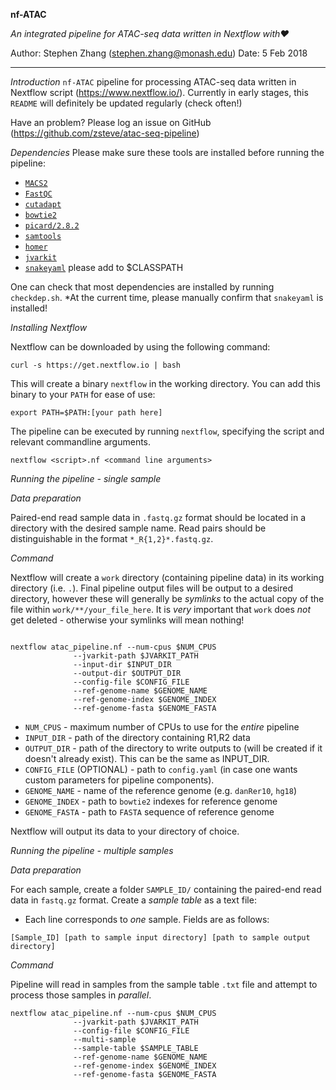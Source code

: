 **nf-ATAC**


_An integrated pipeline for ATAC-seq data written in *Nextflow* with:heart:_


Author:		Stephen Zhang (stephen.zhang@monash.edu)
Date:		5 Feb 2018


____

*Introduction*
`nf-ATAC` pipeline for processing ATAC-seq data written in Nextflow script (https://www.nextflow.io/).
Currently in early stages, this `README` will definitely be updated regularly (check often!)

Have an problem? Please log an issue on GitHub (https://github.com/zsteve/atac-seq-pipeline)

*Dependencies*
Please make sure these tools are installed before running the pipeline:

* [`MACS2`](https://github.com/taoliu/MACS)
* [`FastQC`](https://www.bioinformatics.babraham.ac.uk/projects/fastqc/)
* [`cutadapt`](http://cutadapt.readthedocs.io/en/stable/guide.html)
* [`bowtie2`](http://bowtie-bio.sourceforge.net/bowtie2/index.shtml)
* [`picard/2.8.2`](https://broadinstitute.github.io/picard/)
* [`samtools`](http://samtools.sourceforge.net/)
* [`homer`](http://homer.ucsd.edu/homer/)
* [`jvarkit`](https://github.com/lindenb/jvarkit)
* [`snakeyaml`](https://bitbucket.org/asomov/snakeyaml/wiki/Documentation) please add to $CLASSPATH

One can check that most dependencies are installed by running `checkdep.sh`.
*At the current time, please manually confirm that `snakeyaml` is installed!

*Installing Nextflow*

Nextflow can be downloaded by using the following command:

`curl -s https://get.nextflow.io | bash`

This will create a binary `nextflow` in the working directory. You can add this binary to your `PATH` for ease of use:

`export PATH=$PATH:[your path here]`

The pipeline can be executed by running `nextflow`, specifying the script and relevant commandline arguments.

`nextflow <script>.nf <command line arguments>`

*Running the pipeline - single sample*

_Data preparation_

Paired-end read sample data in `.fastq.gz` format should be located in a directory with the desired sample name. Read pairs should be distinguishable in the format `*_R{1,2}*.fastq.gz`.

_Command_

Nextflow will create a `work` directory (containing pipeline data) in its working directory (i.e. `.`). Final pipeline output files will be output to a desired directory, however these will generally be _symlinks_ to the actual copy of the file within `work/**/your_file_here`. It is *very* important that `work` does *not* get deleted - otherwise your symlinks will mean nothing!

```

nextflow atac_pipeline.nf --num-cpus $NUM_CPUS
			  --jvarkit-path $JVARKIT_PATH
			  --input-dir $INPUT_DIR
			  --output-dir $OUTPUT_DIR
			  --config-file $CONFIG_FILE
			  --ref-genome-name $GENOME_NAME
			  --ref-genome-index $GENOME_INDEX
			  --ref-genome-fasta $GENOME_FASTA
```

* `NUM_CPUS` - maximum number of CPUs to use for the _entire_ pipeline
* `INPUT_DIR` - path of the directory containing R1,R2 data
* `OUTPUT_DIR` - path of the directory to write outputs to (will be created if it doesn't already exist). This can be the same as INPUT_DIR.
* `CONFIG_FILE` (OPTIONAL) - path to `config.yaml` (in case one wants custom parameters for pipeline components). 
* `GENOME_NAME` - name of the reference genome (e.g. `danRer10`, `hg18`)
* `GENOME_INDEX` - path to `bowtie2` indexes for reference genome
* `GENOME_FASTA` - path to `FASTA` sequence of reference genome

Nextflow will output its data to your directory of choice.

*Running the pipeline - multiple samples*

_Data preparation_

For each sample, create a folder `SAMPLE_ID/` containing the paired-end read data in `fastq.gz` format. Create a *sample table* as a text file:

* Each line corresponds to *one* sample. Fields are as follows:

```
[Sample_ID] [path to sample input directory] [path to sample output directory]
```

_Command_

Pipeline will read in samples from the sample table `.txt` file and attempt to process those samples in _parallel_. 

```
nextflow atac_pipeline.nf --num-cpus $NUM_CPUS
			  --jvarkit-path $JVARKIT_PATH
			  --config-file $CONFIG_FILE
			  --multi-sample
			  --sample-table $SAMPLE_TABLE
			  --ref-genome-name $GENOME_NAME
			  --ref-genome-index $GENOME_INDEX
			  --ref-genome-fasta $GENOME_FASTA

```


